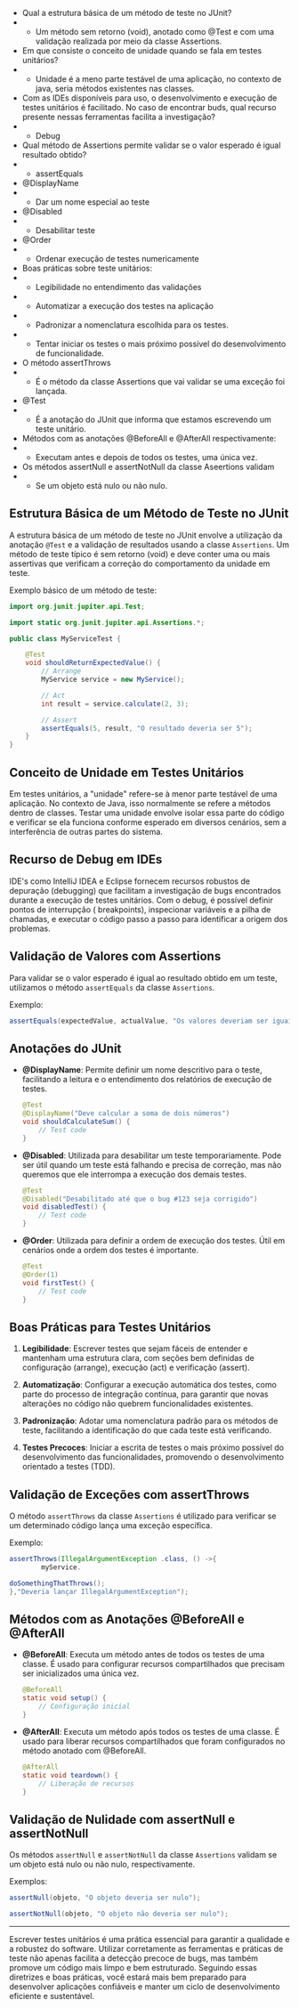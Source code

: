 - Qual a estrutura básica de um método de teste no JUnit?
-
    - Um método sem retorno (void), anotado como @Test e com uma validação realizada por meio da classe Assertions.
- Em que consiste o conceito de unidade quando se fala em testes unitários?
-
    - Unidade é a meno parte testável de uma aplicação, no contexto de java, seria métodos existentes nas classes.
- Com as IDEs disponíveis para uso, o desenvolvimento e execução de testes unitários é facilitado. No caso de
  encontrar buds, qual recurso presente nessas ferramentas facilita a investigação?
-
    - Debug
- Qual método de Assertions permite validar se o valor esperado é igual resultado obtido?
-
    - assertEquals
- @DisplayName
-
    - Dar um nome especial ao teste
- @Disabled
-
    - Desabilitar teste
- @Order
-
    - Ordenar execução de testes numericamente
- Boas práticas sobre teste unitários:
-
    - Legibilidade no entendimento das validações
-
    - Automatizar a execução dos testes na aplicação
-
    - Padronizar a nomenclatura escolhida para os testes.
-
    - Tentar iniciar os testes o mais próximo possível do desenvolvimento de funcionalidade.
- O método assertThrows
-
    - É o método da classe Assertions que vai validar se uma exceção foi lançada.
- @Test
-
    - É a anotação do JUnit que informa que estamos escrevendo um teste unitário.
- Métodos com as anotações @BeforeAll e @AfterAll respectivamente:
-
    - Executam antes e depois de todos os testes, uma única vez.
- Os métodos assertNull e assertNotNull da classe Aseertions validam
-
    - Se um objeto está nulo ou não nulo.

## Estrutura Básica de um Método de Teste no JUnit

A estrutura básica de um método de teste no JUnit envolve a utilização da anotação `@Test` e a validação de resultados
usando a classe `Assertions`. Um método de teste típico é sem retorno (void) e deve conter uma ou mais assertivas que
verificam a correção do comportamento da unidade em teste.

Exemplo básico de um método de teste:

```java
import org.junit.jupiter.api.Test;

import static org.junit.jupiter.api.Assertions.*;

public class MyServiceTest {

    @Test
    void shouldReturnExpectedValue() {
        // Arrange
        MyService service = new MyService();

        // Act
        int result = service.calculate(2, 3);

        // Assert
        assertEquals(5, result, "O resultado deveria ser 5");
    }
}
```

## Conceito de Unidade em Testes Unitários

Em testes unitários, a "unidade" refere-se à menor parte testável de uma aplicação. No contexto de Java, isso
normalmente se refere a métodos dentro de classes. Testar uma unidade envolve isolar essa parte do código e verificar se
ela funciona conforme esperado em diversos cenários, sem a interferência de outras partes do sistema.

## Recurso de Debug em IDEs

IDE's como IntelliJ IDEA e Eclipse fornecem recursos robustos de depuração (debugging) que facilitam a investigação de
bugs encontrados durante a execução de testes unitários. Com o debug, é possível definir pontos de interrupção (
breakpoints), inspecionar variáveis e a pilha de chamadas, e executar o código passo a passo para identificar a origem
dos problemas.

## Validação de Valores com Assertions

Para validar se o valor esperado é igual ao resultado obtido em um teste, utilizamos o método `assertEquals` da
classe `Assertions`.

Exemplo:

```java
assertEquals(expectedValue, actualValue, "Os valores deveriam ser iguais");
```

## Anotações do JUnit

- **@DisplayName**: Permite definir um nome descritivo para o teste, facilitando a leitura e o entendimento dos
  relatórios de execução de testes.

  ```java
  @Test
  @DisplayName("Deve calcular a soma de dois números")
  void shouldCalculateSum() {
      // Test code
  }
  ```

- **@Disabled**: Utilizada para desabilitar um teste temporariamente. Pode ser útil quando um teste está falhando e
  precisa de correção, mas não queremos que ele interrompa a execução dos demais testes.

  ```java
  @Test
  @Disabled("Desabilitado até que o bug #123 seja corrigido")
  void disabledTest() {
      // Test code
  }
  ```

- **@Order**: Utilizada para definir a ordem de execução dos testes. Útil em cenários onde a ordem dos testes é
  importante.

  ```java
  @Test
  @Order(1)
  void firstTest() {
      // Test code
  }
  ```

## Boas Práticas para Testes Unitários

1. **Legibilidade**: Escrever testes que sejam fáceis de entender e mantenham uma estrutura clara, com seções bem
   definidas de configuração (arrange), execução (act) e verificação (assert).

2. **Automatização**: Configurar a execução automática dos testes, como parte do processo de integração contínua, para
   garantir que novas alterações no código não quebrem funcionalidades existentes.

3. **Padronização**: Adotar uma nomenclatura padrão para os métodos de teste, facilitando a identificação do que cada
   teste está verificando.

4. **Testes Precoces**: Iniciar a escrita de testes o mais próximo possível do desenvolvimento das funcionalidades,
   promovendo o desenvolvimento orientado a testes (TDD).

## Validação de Exceções com assertThrows

O método `assertThrows` da classe `Assertions` é utilizado para verificar se um determinado código lança uma exceção
específica.

Exemplo:

```java
assertThrows(IllegalArgumentException .class, () ->{
        myService.

doSomethingThatThrows();
},"Deveria lançar IllegalArgumentException");
```

## Métodos com as Anotações @BeforeAll e @AfterAll

- **@BeforeAll**: Executa um método antes de todos os testes de uma classe. É usado para configurar recursos
  compartilhados que precisam ser inicializados uma única vez.

  ```java
  @BeforeAll
  static void setup() {
      // Configuração inicial
  }
  ```

- **@AfterAll**: Executa um método após todos os testes de uma classe. É usado para liberar recursos compartilhados que
  foram configurados no método anotado com @BeforeAll.

  ```java
  @AfterAll
  static void teardown() {
      // Liberação de recursos
  }
  ```

## Validação de Nulidade com assertNull e assertNotNull

Os métodos `assertNull` e `assertNotNull` da classe `Assertions` validam se um objeto está nulo ou não nulo,
respectivamente.

Exemplos:

```java
assertNull(objeto, "O objeto deveria ser nulo");

assertNotNull(objeto, "O objeto não deveria ser nulo");
```

---

Escrever testes unitários é uma prática essencial para garantir a qualidade e a robustez do software. Utilizar
corretamente as ferramentas e práticas de teste não apenas facilita a detecção precoce de bugs, mas também promove um
código mais limpo e bem estruturado. Seguindo essas diretrizes e boas práticas, você estará mais bem preparado para
desenvolver aplicações confiáveis e manter um ciclo de desenvolvimento eficiente e sustentável.